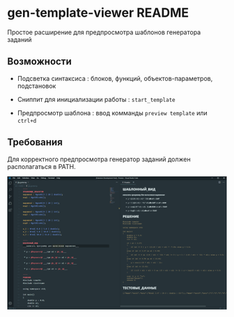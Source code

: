 # gen-template-viewer README

Простое расширение для предпросмотра шаблонов генератора заданий

## Возможности

 * Подсветка синтаксиса  : блоков, функций, объектов-параметров, подстановок

 * Сниппит для инициализации работы : `start_template`

 * Предпросмотр шаблона : ввод комманды `preview template` или `ctrl+d`

## Требования

Для корректного предпросмотра генератор заданий должен располагаться в PATH.

![dedmonstration](/media/nicepic.png)